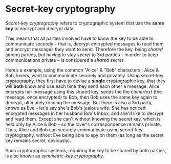 # Secret-key cryptography

*Secret-key cryptography* refers to cryptographic system that use the **same key** to encrypt and decrypt data. 

This means that all parties involved have to know the key to be able to communicate securely – that is, decrypt encrypted messages to read them and encrypt messages they want to send. Therefore the key, being *shared* among parties, but having to stay *secret* to 3rd parties – in order to keep communications private – is considered a *shared secret*. 

Here’s a example, using the common "Alice" & "Bob" characters : Alice & Bob, lovers, want to communicate securely and privately. Using secret-key cryptography, they first have to devise a **single** cryptographic key, that they will **both** know and use each time they send each other a message. Alice encrypts her message using this shared key, sends the the *ciphertext* (the message, once encrypted) to Bob, then Bob uses the same key again to decrypt, ultimately reading the message. But there is also a 3rd party, known as Eve – let's say she's Bob's jealous wife. She has noticed encrypted messages in her husband Bob's inbox, and she'd like to decrypt and read them. Except she can't without knowing the secret key, which is held only by Alice & Bob – so the lover's correspondence remains private. Thus, Alice and Bob can securely communicate using secret-key cryptography, without Eve being able to spy on them (as long as the secret key remains secret, obviously).

Such cryptographic systems, requiring the key to be shared by both parties, is also known as *symmetric-key cryptography*.
